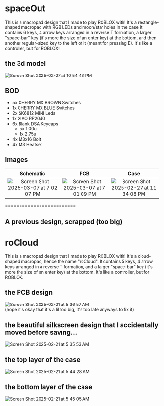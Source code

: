 # spaceOut
This is a macropad design that I made to play ROBLOX with! It's a rectangle-shaped macropad with RGB LEDs and moon/star holes in the case 
It contains 6 keys, 4 arrow keys arranged in a reverse T formation, a larger "space-bar" key (it's more the size of an enter key) at the bottom, and then another regular-sized key to the left of it (meant for pressing E). It's like a controller, but for ROBLOX!

## the 3d model
![Screen Shot 2025-02-27 at 10 54 46 PM](https://github.com/user-attachments/assets/f33d8409-1621-4126-9b71-a4046f17201f)

## BOD
- 5x CHERRY MX BROWN Switches
- 1x CHERRY MX BLUE Switches
- 2x SK6812 MINI Leds
- 1x XIAO RP2040
- 6x Blank DSA Keycaps
  - 5x 1.00u
  - 1x 2.75u
- 4x M3x16 Bolt
- 4x M3 Heatset

## Images

Schematic            |  PCB         |   Case
:-------------------------:|:-------------------------:|:-------------------------:|
 ![Screen Shot 2025-03-07 at 7 02 07 PM](https://github.com/user-attachments/assets/9acd0574-5f3d-420a-88f2-a3133aeea7ae)   |  ![Screen Shot 2025-03-07 at 7 01 09 PM](https://github.com/user-attachments/assets/02c4a617-7728-416f-8a24-84da24186052)  | ![Screen Shot 2025-02-27 at 11 34 08 PM](https://github.com/user-attachments/assets/aa3dee0a-655f-44bf-b635-2539b73d3e89)


=========================

## A previous design, scrapped (too big)

# roCloud
This is a macropad design that I made to play ROBLOX with! It's a cloud-shaped macropad, hence the name "roCloud".
It contains 5 keys, 4 arrow keys arranged in a reverse T formation, and a larger "space-bar" key (it's more the size of an enter key) at the bottom. It's like a controller, but for ROBLOX.

## the PCB design
![Screen Shot 2025-02-21 at 5 36 57 AM](https://github.com/user-attachments/assets/9cc80746-e451-4e37-8814-a8422d61bdb9) \
(hope it's okay that it's a lil too big, it's too late anyways to fix it)

## the beautiful silkscreen design that I accidentally moved before saving...
![Screen Shot 2025-02-21 at 5 35 53 AM](https://github.com/user-attachments/assets/9b2d4f86-fa76-46fe-8ea0-36ce4eea47da)

## the top layer of the case
![Screen Shot 2025-02-21 at 5 44 28 AM](https://github.com/user-attachments/assets/1d8176b3-a7fc-4a70-b09b-be588842e23c)

## the bottom layer of the case
![Screen Shot 2025-02-21 at 5 45 05 AM](https://github.com/user-attachments/assets/c2373acb-17e2-4a53-893d-473044c2e33f)

